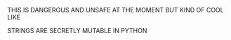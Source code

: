 THIS IS DANGEROUS AND UNSAFE AT THE MOMENT BUT KIND OF COOL
LIKE







STRINGS ARE SECRETLY MUTABLE IN PYTHON
